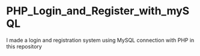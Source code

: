 # PHP_Login_and_Register_with_mySQL
I made a login and registration system using MySQL connection with PHP in this repository
